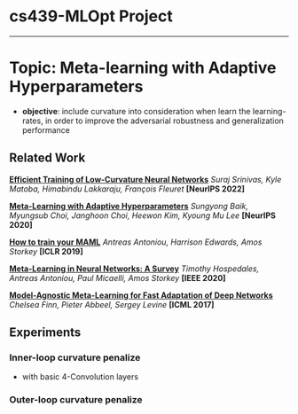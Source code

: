 # cs439-MLOpt Project
---

# Topic: Meta-learning with Adaptive Hyperparameters
- **objective**: include curvature into consideration when learn the learning-rates, in order to improve the adversarial robustness and generalization performance

## Related Work
[**Efficient Training of Low-Curvature Neural Networks**](https://openreview.net/forum?id=2B2xIJ299rx)
*Suraj Srinivas, Kyle Matoba, Himabindu Lakkaraju, François Fleuret*
**[NeurIPS 2022]**

[**Meta-Learning with Adaptive Hyperparameters**](https://arxiv.org/abs/2011.00209)
*Sungyong Baik, Myungsub Choi, Janghoon Choi, Heewon Kim, Kyoung Mu Lee*
**[NeurIPS 2020]**

[**How to train your MAML**](https://arxiv.org/abs/1810.09502)
*Antreas Antoniou, Harrison Edwards, Amos Storkey*
**[ICLR 2019]**

[**Meta-Learning in Neural Networks: A Survey**](https://arxiv.org/abs/2004.05439)
*Timothy Hospedales, Antreas Antoniou, Paul Micaelli, Amos Storkey*
**[IEEE 2020]**

[**Model-Agnostic Meta-Learning for Fast Adaptation of Deep Networks**](https://arxiv.org/abs/1703.03400)
*Chelsea Finn, Pieter Abbeel, Sergey Levine*
**[ICML 2017]**

## Experiments
### Inner-loop curvature penalize
- with basic 4-Convolution layers


### Outer-loop curvature penalize